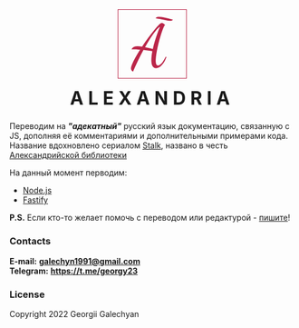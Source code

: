 <p style='width: 100px; height: 100px; margin: 0 auto; padding: 10px; border: 1px solid #bb2649;'>
  <svg viewBox="0 0 32 32" aria-labelledby="alexandria">
        <title>Alexandria</title>
        <path d="M 5.4935331,19.029725 H 4.3054955 Q 4.678879,18.045348 5.6123369,17.654997 6.4857148,17.289755 7.6710366,17.26634 a 8.2999673,8.2999673 0 0 1 0.1646305,-0.0013 q 0.5770441,0 1.1880356,0.06789 a 27.446389,27.446389 0 0 1 1.1754773,0.157159 30.016287,30.016287 0 0 1 0.08045,0.01256 q 1.73114,-2.613782 3.547144,-5.074721 1.816002,-2.4609305 3.394393,-4.3787626 1.464001,-1.7786628 2.475194,-2.7545511 A 13.905808,13.905808 0 0 1 19.851824,5.1467496 6.5725647,6.5725647 0 0 1 20.294448,4.7533411 Q 20.7493,4.3877578 21.118268,4.2621659 a 1.1282967,1.1282967 0 0 1 0.362867,-0.065855 1.1574882,1.1574882 0 0 1 0.33027,0.051253 q 0.236589,0.070602 0.501349,0.2372686 A 4.4612493,4.4612493 0 0 1 22.72348,4.77947 q 0.202643,0.1625917 0.41445,0.364219 a 8.1652154,8.1652154 0 0 1 0.142227,0.1388003 1.1130212,1.1130212 0 0 0 -0.169378,0.1768489 q -0.29328,0.3692886 -0.696195,1.2657481 -0.526123,1.1710681 -1.120145,2.9361509 -0.594018,1.7650868 -1.171068,3.8696048 -0.577048,2.104528 -1.06923,4.293911 -0.492191,2.189381 -0.780717,4.158135 -0.232172,1.584161 -0.27766,2.860791 a 16.954997,16.954997 0 0 0 -0.01085,0.601492 9.316256,9.316256 0 0 0 0.02749,0.740994 q 0.05737,0.716891 0.234892,1.194144 a 2.5403641,2.5403641 0 0 0 0.02616,0.06754 1.4354891,1.4354891 0 0 0 0.193141,0.344532 0.92904576,0.92904576 0 0 0 0.774261,0.368289 1.5987593,1.5987593 0 0 0 0.650035,-0.151064 q 0.510174,-0.22708 1.087223,-0.794959 a 7.5158638,7.5158638 0 0 0 0.265443,-0.275963 9.7704237,9.7704237 0 0 0 0.719952,-0.896459 Q 22.66309,25.06973 23.433619,23.62304 a 35.889948,35.889948 0 0 0 0.253904,-0.486068 l 0.339437,0.339445 a 16.369801,16.369801 0 0 1 -1.038005,2.25895 q -0.673787,1.202294 -1.505077,2.128285 a 10.233758,10.233758 0 0 1 -0.05365,0.05939 q -1.578388,1.73115 -3.275589,1.73115 A 2.4283496,2.4283496 0 0 1 17.270398,29.501181 Q 16.656002,29.2629 16.270056,28.653607 A 2.8675835,2.8675835 0 0 1 16.134964,28.415321 5.0946458,5.0946458 0 0 1 15.740193,27.32063 q -0.131025,-0.536317 -0.188728,-1.170049 a 11.605772,11.605772 0 0 1 -0.04449,-1.044794 q 0,-1.086203 0.152752,-2.376077 a 35.154364,35.154364 0 0 1 0.295989,-1.992168 40.08643,40.08643 0 0 1 0.128309,-0.689404 Q 14.590487,19.810458 13.351539,19.6577 12.112584,19.504956 11.06032,19.369178 9.4649596,22.3223 7.9544494,25.44514 A 143.96441,143.96441 0 0 0 5.1944677,31.494634 132.49373,132.49373 0 0 0 5.1540734,31.589 Q 4.4358401,31.164345 4.2199567,30.69286 A 1.1082695,1.1082695 0 0 1 4.2036637,30.655536 3.5529125,3.5529125 0 0 1 4.0919881,30.349014 Q 4.0458243,30.200343 4.0230824,30.069315 A 1.427003,1.427003 0 0 1 4,29.823895 3.6048453,3.6048453 0 0 1 4.0661906,29.172515 Q 4.2148652,28.370761 4.6958509,27.24416 5.3917012,25.614851 6.5627672,23.527297 7.7338335,21.439746 9.1594775,19.199446 8.2959445,19.12952 7.6089205,19.091503 a 35.348872,35.348872 0 0 0 -0.5879102,-0.02784 53.811371,53.811371 0 0 0 -0.6286418,-0.02072 q -0.4955813,-0.01324 -0.8988354,-0.01324 z m 10.8281159,-0.16972 q 0.509159,-2.240301 1.188035,-4.531512 0.678882,-2.291216 1.442618,-4.3617955 a 86.35709,86.35709 0 0 1 0.652067,-1.7141722 q 0.30651,-0.7796934 0.59809,-1.4687547 A 49.239408,49.239408 0 0 1 20.394922,6.334696 5.9829607,5.9829607 0 0 0 19.705862,6.8357038 Q 18.91293,7.4942193 17.96793,8.6259108 16.786685,10.040689 15.4924,11.981952 a 57.881536,57.881536 0 0 0 -0.426676,0.64934 q -1.527478,2.359104 -3.122843,5.176451 1.154091,0.237605 2.291217,0.526137 1.137122,0.288519 2.087551,0.526125 z M 25.818144,2.9501438 a 7.7422727,7.7422727 0 0 0 0.584857,0.024099 q 0.477253,0 0.838073,-0.2331945 A 1.641868,1.641868 0 0 0 27.692869,2.2953652 Q 26.504834,1.9219823 25.062213,1.5655706 23.619602,1.2091588 22.193954,0.95457956 A 17.49403,17.49403 0 0 0 21.143387,0.79877685 14.10608,14.10608 0 0 0 19.512379,0.7 q -1.221983,0 -1.561426,0.8825425 a 11.478821,11.478821 0 0 1 0.392057,0.041074 q 0.330953,0.040394 0.70977,0.1035291 a 24.462038,24.462038 0 0 1 0.782068,0.1439215 q 1.103174,0.2206359 2.342134,0.4752157 A 71.568758,71.568758 0 0 0 22.9397,2.498691 60.96092,60.96092 0 0 0 24.536085,2.7875546 17.652883,17.652883 0 0 0 25.215297,2.888028 q 0.320432,0.04074 0.602847,0.062116 z"
        fill="#bb2649"/>
    </svg>
</p>

<h1 style="margin-top: 15px; text-align: center; font-size: 32px; letter-spacing: 0.5rem;">
    ALEXANDRIA
</h1>

Переводим на **_"адекатный"_** русский язык документацию, связанную с JS, дополняя её комментариями и дополнительными примерами кода.  
Название вдохновлено сериалом [Stalk](https://www.france.tv/slash/stalk/), названо в честь [Александрийской библиотеки](https://ru.wikipedia.org/wiki/%D0%90%D0%BB%D0%B5%D0%BA%D1%81%D0%B0%D0%BD%D0%B4%D1%80%D0%B8%D0%B9%D1%81%D0%BA%D0%B0%D1%8F_%D0%B1%D0%B8%D0%B1%D0%BB%D0%B8%D0%BE%D1%82%D0%B5%D0%BA%D0%B0)

На данный момент перводим:

- [Node.js](https://nodejs.org/en/)
- [Fastify](https://www.fastify.io/)

**P.S.** Если кто-то желает помочь с переводом или редактурой - [пишите](#контактные-данные)!

### **Contacts**

**E-mail:** **galechyn1991@gmail.com**  
**Telegram:** **https://t.me/georgy23**

### **License**

Copyright 2022 Georgii Galechyan

